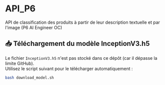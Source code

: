# API_P6
 API de classification des produits à partir de leur description textuelle et par l'image (P6 AI Engineer OC)

 ## 📥 Téléchargement du modèle InceptionV3.h5

Le fichier `InceptionV3.h5` n'est pas stocké dans ce dépôt (car il dépasse la limite GitHub).  
Utilisez le script suivant pour le télécharger automatiquement :

```bash
bash download_model.sh
